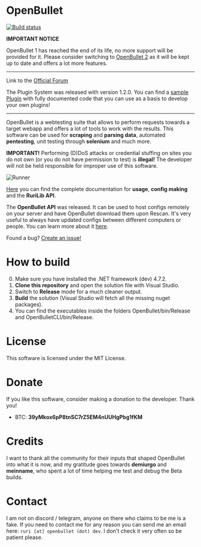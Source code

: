 # OpenBullet
[![Build status](https://ci.appveyor.com/api/projects/status/ubdcnn38uanaoqic?svg=true)](https://ci.appveyor.com/project/openbullet/openbullet)

**IMPORTANT NOTICE**

OpenBullet 1 has reached the end of its life, no more support will be provided for it. Please consider switching to [OpenBullet 2](https://github.com/openbullet/OpenBullet2) as it will be kept up to date and offers a lot more features.

- - - -

Link to the [Official Forum](https://forum.openbullet.dev/)

The Plugin System was released with version 1.2.0. You can find a [sample Plugin](https://github.com/openbullet/openbullet-plugin) with fully documented code that you can use as a basis to develop your own plugins!

- - - -

OpenBullet is a webtesting suite that allows to perform requests towards a target webapp and offers a lot of tools to work with the results. This software can be used for **scraping** and **parsing data**, automated **pentesting**, unit testing through **selenium** and much more.

**IMPORTANT!** Performing (D)DoS attacks or credential stuffing on sites you do not own (or you do not have permission to test) is **illegal!** The developer will not be held responsible for improper use of this software.

![Runner](https://i.imgur.com/vb8OUfr.jpg)

[Here](https://openbullet.github.io/ob1) you can find the complete documentation for **usage**, **config making** and the **RuriLib API**.

The **OpenBullet API** was released. It can be used to host configs remotely on your server and have OpenBullet download them upon Rescan. It's very useful to always have updated configs between different computers or people. You can learn more about it [here](https://openbullet.github.io/ob1/remote.html).

Found a bug? [Create an issue!](https://help.github.com/en/articles/creating-an-issue)

# How to build
0. Make sure you have installed the .NET framework (dev) 4.7.2.
1. **Clone this repository** and open the solution file with Visual Studio.
2. Switch to **Release** mode for a much cleaner output.
3. **Build** the solution (Visual Studio will fetch all the missing nuget packages).
4. You can find the executables inside the folders OpenBullet/bin/Release and OpenBulletCLI/bin/Release.

# License
This software is licensed under the MIT License.

# Donate
If you like this software, consider making a donation to the developer. Thank you!
- BTC: **39yMkox6pP8tnSC7rZ5EM4nUUHgPbg1fKM**

# Credits
I want to thank all the community for their inputs that shaped OpenBullet into what it is now, and my gratitude goes towards **demiurgo** and **meinname**, who spent a lot of time helping me test and debug the Beta builds.

# Contact
I am not on discord / telegram, anyone on there who claims to be me is a fake. If you need to contact me for any reason you can send me an email here: `ruri [at] openbullet (dot) dev`. I don't check it very often so be patient please.
